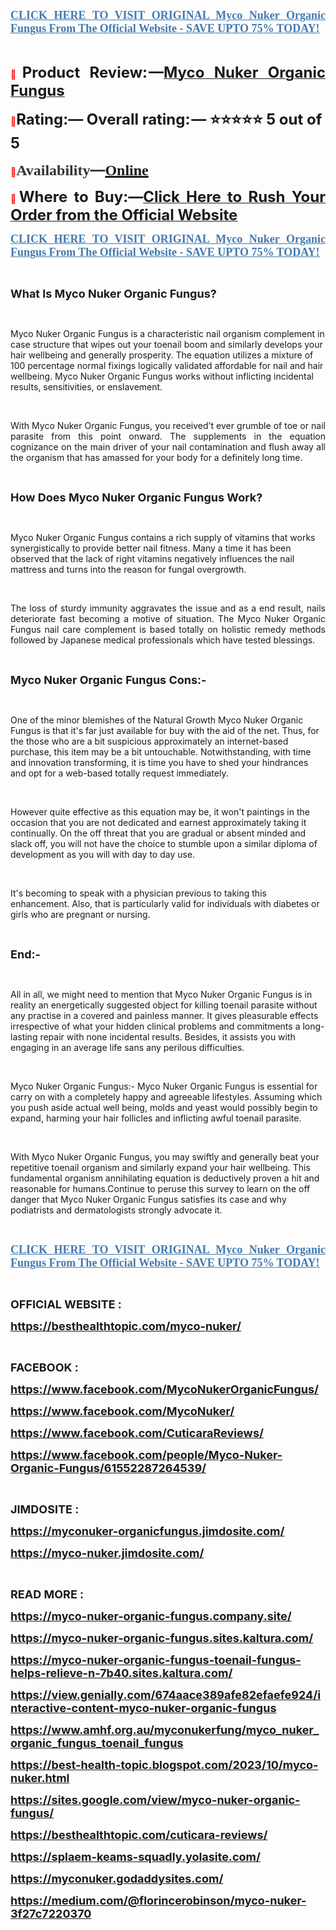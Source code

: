 <p align="justify"><strong><a href="https://besthealthtopic.com/myco-nuker-buy/" target="_blank"><span style="color: #437ab0;"><span style="font-family: 'Linux Libertine G';"><span style="font-size: large;"><span lang="en-US"><u>CLICK HERE TO VISIT ORIGINAL Myco Nuker Organic Fungus From The Official Website - SAVE UPTO 75% TODAY!</u></span></span></span></span></a></strong></p>
<p align="left"><br /> </p>
<p align="justify"><span style="color: #ff0000;">📣</span><span style="font-size: x-large;"><span lang="en-US"><strong>Product Review: &mdash;</strong></span></span><a href="https://www.facebook.com/MycoNukerOrganicFungus/" target="_blank"><span style="font-size: x-large;"><span lang="en-US"><strong>Myco Nuker Organic Fungus</strong></span></span></a></p>
<p><span style="color: #ff0000;">📣</span><span style="font-size: x-large;"><span lang="en-US"><strong>Rating:&mdash; Overall rating: &mdash; ⭐⭐⭐⭐⭐ 5 out of 5</strong></span></span></p>
<p><strong><span style="color: #ff0000;">📣</span></strong><strong><span style="color: #323335;"><span style="font-family: 'PT Serif', serif;"><span style="font-size: x-large;"><span lang="en-US"><strong>Availability</strong></span></span></span></span></strong><strong><span style="color: #323335;"><span style="font-size: x-large;">&mdash;</span></span></strong><strong><a href="https://www.facebook.com/MycoNuker/" target="_blank"><span style="font-family: 'PT Serif', serif;"><span style="font-size: x-large;"><span lang="en-US"><u><strong>Online</strong></u></span></span></span></a></strong></p>
<p align="justify"><span style="color: #ff0000;">📣</span><span style="font-size: x-large;"><span lang="en-US"><strong>Where to Buy:&mdash;</strong></span></span><a href="https://besthealthtopic.com/myco-nuker-buy/"><span style="font-size: x-large;"><strong>Click Here to Rush Your Order from the Official Website</strong></span></a></p>
<p align="justify"><strong><a href="https://besthealthtopic.com/myco-nuker-buy/" target="_blank"><span style="color: #437ab0;"><span style="font-family: 'Linux Libertine G';"><span style="font-size: large;"><span lang="en-US"><u><strong>CLICK HERE TO VISIT ORIGINAL Myco Nuker Organic Fungus From The Official Website - SAVE UPTO 75% TODAY!</strong></u></span></span></span></span></a></strong></p>
<p align="justify">&nbsp;</p>
<p><span style="font-size: large;"><strong>What Is Myco Nuker Organic Fungus?</strong></span></p>
<p>&nbsp;</p>
<p>Myco Nuker Organic Fungus is a characteristic nail organism complement in case structure that wipes out your toenail boom and similarly develops your hair wellbeing and generally prosperity. The equation utilizes a mixture of 100 percentage normal fixings logically validated affordable for nail and hair wellbeing. Myco Nuker Organic Fungus works without inflicting incidental results, sensitivities, or enslavement.</p>
<p>&nbsp;</p>
<p align="justify">With Myco Nuker Organic Fungus, you received&rsquo;t ever grumble of toe or nail parasite from this point onward. The supplements in the equation cognizance on the main driver of your nail contamination and flush away all the organism that has amassed for your body for a definitely long time.</p>
<p align="justify">&nbsp;</p>
<p><span style="font-size: large;"><strong>How Does Myco Nuker Organic Fungus Work?</strong></span></p>
<p>&nbsp;</p>
<p>Myco Nuker Organic Fungus contains a rich supply of vitamins that works synergistically to provide better nail fitness. Many a time it has been observed that the lack of right vitamins negatively influences the nail mattress and turns into the reason for fungal overgrowth.</p>
<p>&nbsp;</p>
<p align="justify">The loss of sturdy immunity aggravates the issue and as a end result, nails deteriorate fast becoming a motive of situation. The Myco Nuker Organic Fungus nail care complement is based totally on holistic remedy methods followed by Japanese medical professionals which have tested blessings.</p>
<p align="justify">&nbsp;</p>
<p><span style="font-size: large;"><strong>Myco Nuker Organic Fungus Cons:-</strong></span></p>
<p>&nbsp;</p>
<p>One of the minor blemishes of the Natural Growth Myco Nuker Organic Fungus is that it's far just available for buy with the aid of the net. Thus, for the those who are a bit suspicious approximately an internet-based purchase, this item may be a bit untouchable. Notwithstanding, with time and innovation transforming, it is time you have to shed your hindrances and opt for a web-based totally request immediately.</p>
<p>&nbsp;</p>
<p>However quite effective as this equation may be, it won't paintings in the occasion that you are not dedicated and earnest approximately taking it continually. On the off threat that you are gradual or absent minded and slack off, you will not have the choice to stumble upon a similar diploma of development as you will with day to day use.</p>
<p>&nbsp;</p>
<p>It's becoming to speak with a physician previous to taking this enhancement. Also, that is particularly valid for individuals with diabetes or girls who are pregnant or nursing.</p>
<p>&nbsp;</p>
<p><span style="font-size: large;"><strong>End:-</strong></span></p>
<p>&nbsp;</p>
<p>All in all, we might need to mention that Myco Nuker Organic Fungus is in reality an energetically suggested object for killing toenail parasite without any practise in a covered and painless manner. It gives pleasurable effects irrespective of what your hidden clinical problems and commitments a long-lasting repair with none incidental results. Besides, it assists you with engaging in an average life sans any perilous difficulties.</p>
<p>&nbsp;</p>
<p>Myco Nuker Organic Fungus:- Myco Nuker Organic Fungus is essential for carry on with a completely happy and agreeable lifestyles. Assuming which you push aside actual well being, molds and yeast would possibly begin to expand, harming your hair follicles and inflicting awful toenail parasite.</p>
<p>&nbsp;</p>
<p>With Myco Nuker Organic Fungus, you may swiftly and generally beat your repetitive toenail organism and similarly expand your hair wellbeing. This fundamental organism annihilating equation is deductively proven a hit and reasonable for humans.Continue to peruse this survey to learn on the off danger that Myco Nuker Organic Fungus satisfies its case and why podiatrists and dermatologists strongly advocate it.</p>
<p>&nbsp;</p>
<p align="justify"><strong><a href="https://besthealthtopic.com/myco-nuker-buy/" target="_blank"><span style="color: #437ab0;"><span style="font-family: 'Linux Libertine G';"><span style="font-size: large;"><span lang="en-US"><u><strong>CLICK HERE TO VISIT ORIGINAL Myco Nuker Organic Fungus From The Official Website - SAVE UPTO 75% TODAY!</strong></u></span></span></span></span></a></strong></p>
<p align="left">&nbsp;</p>
<p><span style="font-size: large;"><strong>OFFICIAL WEBSITE :</strong></span></p>
<p><span style="font-size: large;"><strong><a href="https://besthealthtopic.com/myco-nuker/"><span style="font-size: large;">https://besthealthtopic.com/myco-nuker/</span></a></strong></span></p>
<p>&nbsp;</p>
<p><span style="font-size: large;"><strong><span style="font-size: large;">FACEBOOK :</span></strong></span></p>
<p><span style="font-size: large;"><strong><a href="https://www.facebook.com/MycoNukerOrganicFungus/"><span style="font-size: large;">https://www.facebook.com/MycoNukerOrganicFungus/</span></a></strong></span></p>
<p><span style="font-size: large;"><strong><a href="https://www.facebook.com/MycoNuker/"><span style="font-size: large;">https://www.facebook.com/MycoNuker/</span></a></strong></span></p>
<p><span style="font-size: large;"><strong><a href="https://www.facebook.com/CuticaraReviews/"><span style="font-size: large;">https://www.facebook.com/CuticaraReviews/</span></a></strong></span></p>
<p><span style="font-size: large;"><strong><a href="https://www.facebook.com/people/Myco-Nuker-Organic-Fungus/61552287264539/"><span style="font-size: large;">https://www.facebook.com/people/Myco-Nuker-Organic-Fungus/61552287264539/</span></a></strong></span></p>
<p>&nbsp;</p>
<p><span style="font-size: large;"><strong><span style="font-size: large;">JIMDOSITE :</span></strong></span></p>
<p><span style="font-size: large;"><strong><a href="https://myconuker-organicfungus.jimdosite.com/"><span style="font-size: large;">https://myconuker-organicfungus.jimdosite.com/</span></a></strong></span></p>
<p><span style="font-size: large;"><strong><a href="https://myco-nuker.jimdosite.com/"><span style="font-size: large;">https://myco-nuker.jimdosite.com/</span></a></strong></span></p>
<p>&nbsp;</p>
<p><span style="font-size: large;"><strong><span style="font-size: large;">READ MORE :</span></strong></span></p>
<p><span style="font-size: large;"><strong><a href="https://myco-nuker-organic-fungus.company.site/"><span style="font-size: large;">https://myco-nuker-organic-fungus.company.site/</span></a></strong></span></p>
<p><span style="font-size: large;"><strong><a href="https://myco-nuker-organic-fungus.sites.kaltura.com/"><span style="font-size: large;">https://myco-nuker-organic-fungus.sites.kaltura.com/</span></a></strong></span></p>
<p><span style="font-size: large;"><strong><a href="https://myco-nuker-organic-fungus-toenail-fungus-helps-relieve-n-7b40.sites.kaltura.com/"><span style="font-size: large;">https://myco-nuker-organic-fungus-toenail-fungus-helps-relieve-n-7b40.sites.kaltura.com/</span></a></strong></span></p>
<p><span style="font-size: large;"><strong><a href="https://view.genially.com/674aace389afe82efaefe924/interactive-content-myco-nuker-organic-fungus"><span style="font-size: large;">https://view.genially.com/674aace389afe82efaefe924/interactive-content-myco-nuker-organic-fungus</span></a></strong></span></p>
<p><span style="font-size: large;"><strong><a href="https://www.amhf.org.au/myconukerfung/myco_nuker_organic_fungus_toenail_fungus"><span style="font-size: large;">https://www.amhf.org.au/myconukerfung/myco_nuker_organic_fungus_toenail_fungus</span></a></strong></span></p>
<p><span style="font-size: large;"><strong><a href="https://best-health-topic.blogspot.com/2023/10/myco-nuker.html"><span style="font-size: large;">https://best-health-topic.blogspot.com/2023/10/myco-nuker.html</span></a></strong></span></p>
<p><span style="font-size: large;"><strong><a href="https://sites.google.com/view/myco-nuker-organic-fungus/"><span style="font-size: large;">https://sites.google.com/view/myco-nuker-organic-fungus/</span></a></strong></span></p>
<p><span style="font-size: large;"><strong><a href="https://besthealthtopic.com/cuticara-reviews/"><span style="font-size: large;">https://besthealthtopic.com/cuticara-reviews/</span></a></strong></span></p>
<p><span style="font-size: large;"><strong><a href="https://splaem-keams-squadly.yolasite.com/"><span style="font-size: large;">https://splaem-keams-squadly.yolasite.com/</span></a></strong></span></p>
<p><span style="font-size: large;"><strong><a href="https://myconuker.godaddysites.com/"><span style="font-size: large;">https://myconuker.godaddysites.com/</span></a></strong></span></p>
<p><span style="font-size: large;"><strong><a href="https://medium.com/@florincerobinson/myco-nuker-3f27c7220370"><span style="font-size: large;">https://medium.com/@florincerobinson/myco-nuker-3f27c7220370</span></a></strong></span></p>
<p align="left"><br /> </p>
